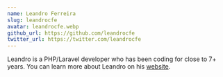 ```yaml
---
name: Leandro Ferreira
slug: leandrocfe
avatar: leandrocfe.webp
github_url: https://github.com/leandrocfe
twitter_url: https://twitter.com/leandrocfe
---
```


Leandro is a PHP/Laravel developer who has been coding for close to 7+ years. You can learn more about Leandro on his [website](https://leandroferreira.dev.br).